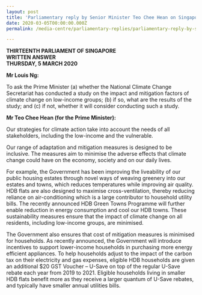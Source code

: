 ```yaml
---
layout: post
title: 'Parliamentary reply by Senior Minister Teo Chee Hean on Singapore’s climate strategy impact on low-income groups'
date: 2020-03-05T00:00:00.000Z
permalink: /media-centre/parliamentary-replies/parliamentary-reply-by-senior-minister-teo-chee-hean-on-singapores-climate-strategy-impact-on-low-income-groups/

---
```



**THIRTEENTH PARLIAMENT OF SINGAPORE  
WRITTEN ANSWER  
THURSDAY, 5 MARCH 2020**  

**Mr Louis Ng:**

To ask the Prime Minister (a) whether the National Climate Change Secretariat has conducted a study on the impact and mitigation factors of climate change on low-income groups; (b) if so, what are the results of the study; and (c) if not, whether it will consider conducting such a study. 

**Mr Teo Chee Hean (for the Prime Minister):**

Our strategies for climate action take into account the needs of all stakeholders, including the low-income and the vulnerable.

Our range of adaptation and mitigation measures is designed to be inclusive. The measures aim to minimise the adverse effects that climate change could have on the economy, society and on our daily lives. 

For example, the Government has been improving the liveability of our public housing estates through novel ways of weaving greenery into our estates and towns, which reduces temperatures while improving air quality. HDB flats are also designed to maximise cross-ventilation, thereby reducing reliance on air-conditioning which is a large contributor to household utility bills. The recently announced HDB Green Towns Programme will further enable reduction in energy consumption and cool our HDB towns. These sustainability measures ensure that the impact of climate change on all residents, including low-income groups, are minimised.

The Government also ensures that cost of mitigation measures is minimised for households. As recently announced, the Government will introduce incentives to support lower-income households in purchasing more energy efficient appliances. To help households adjust to the impact of the carbon tax on their electricity and gas expenses, eligible HDB households are given an additional $20 GST Voucher – U-Save on top of the regular U-Save rebate each year from 2019 to 2021. Eligible households living in smaller HDB flats benefit more as they receive a larger quantum of U-Save rebates, and typically have smaller annual utilities bills.

